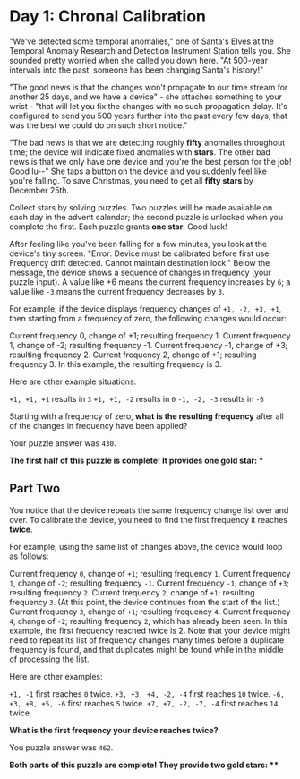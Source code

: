 # Day 1: Chronal Calibration
"We've detected some temporal anomalies," one of Santa's Elves at the Temporal Anomaly Research and Detection Instrument Station tells you. She sounded pretty worried when she called you down here. "At 500-year intervals into the past, someone has been changing Santa's history!"

"The good news is that the changes won't propagate to our time stream for another 25 days, and we have a device" - she attaches something to your wrist - "that will let you fix the changes with no such propagation delay. It's configured to send you 500 years further into the past every few days; that was the best we could do on such short notice."

"The bad news is that we are detecting roughly __fifty__ anomalies throughout time; the device will indicate fixed anomalies with __stars__. The other bad news is that we only have one device and you're the best person for the job! Good lu--" She taps a button on the device and you suddenly feel like you're falling. To save Christmas, you need to get all __fifty stars__ by December 25th.

Collect stars by solving puzzles. Two puzzles will be made available on each day in the advent calendar; the second puzzle is unlocked when you complete the first. Each puzzle grants __one star__. Good luck!

After feeling like you've been falling for a few minutes, you look at the device's tiny screen. "Error: Device must be calibrated before first use. Frequency drift detected. Cannot maintain destination lock." Below the message, the device shows a sequence of changes in frequency (your puzzle input). A value like +6 means the current frequency increases by `6`; a value like `-3` means the current frequency decreases by `3`.

For example, if the device displays frequency changes of `+1, -2, +3, +1`, then starting from a frequency of zero, the following changes would occur:

Current frequency  0, change of +1; resulting frequency  1.
Current frequency  1, change of -2; resulting frequency -1.
Current frequency -1, change of +3; resulting frequency  2.
Current frequency  2, change of +1; resulting frequency  3.
In this example, the resulting frequency is 3.

Here are other example situations:

`+1, +1, +1` results in  `3`
`+1, +1, -2` results in  `0`
`-1, -2, -3` results in `-6`

Starting with a frequency of zero, __what is the resulting frequency__ after all of the changes in frequency have been applied?

Your puzzle answer was `430`.

__The first half of this puzzle is complete! It provides one gold star: *__

## Part Two

You notice that the device repeats the same frequency change list over and over. To calibrate the device, you need to find the first frequency it reaches __twice__.

For example, using the same list of changes above, the device would loop as follows:

Current frequency  `0`, change of `+1`; resulting frequency  `1`.
Current frequency  `1`, change of `-2`; resulting frequency  `-1`.
Current frequency `-1`, change of `+3`; resulting frequency  `2`.
Current frequency  `2`, change of `+1`; resulting frequency  `3`.
(At this point, the device continues from the start of the list.)
Current frequency  `3`, change of `+1`; resulting frequency  `4`.
Current frequency  `4`, change of `-2`; resulting frequency  `2`, which has already been seen.
In this example, the first frequency reached twice is 2. Note that your device might need to repeat its list of frequency changes many times before a duplicate frequency is found, and that duplicates might be found while in the middle of processing the list.

Here are other examples:

`+1, -1` first reaches `0` twice.
`+3, +3, +4, -2, -4` first reaches `10` twice.
`-6, +3, +8, +5, -6` first reaches `5` twice.
`+7, +7, -2, -7, -4` first reaches `14` twice.

__What is the first frequency your device reaches twice?__

You puzzle answer was `462`.

__Both parts of this puzzle are complete! They provide two gold stars: **__
